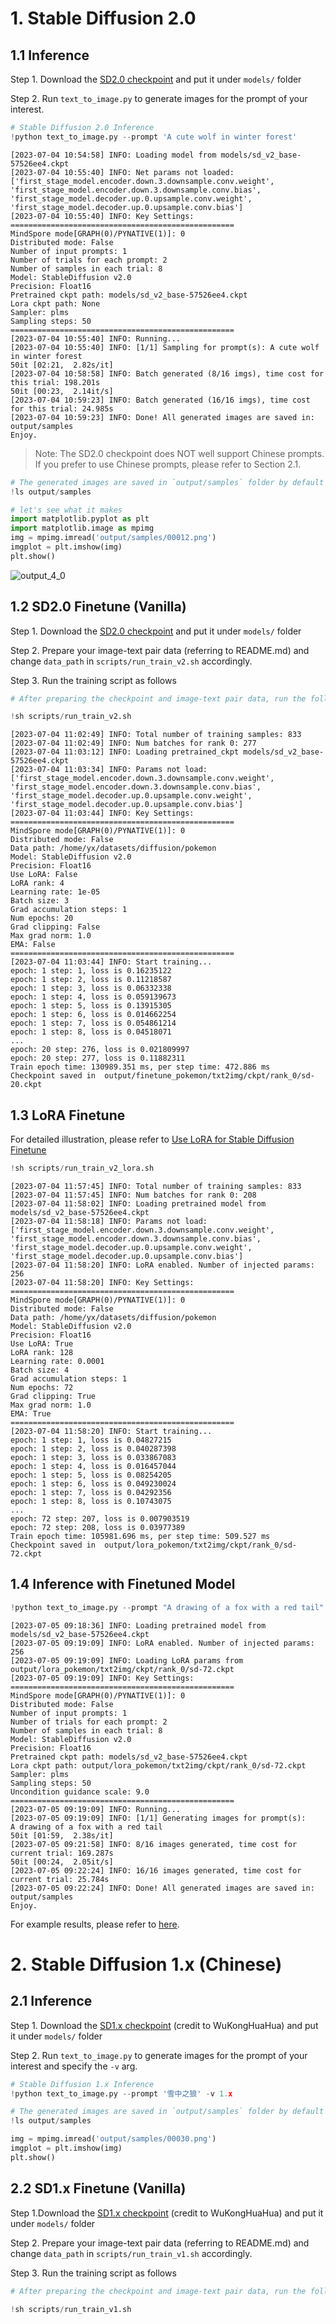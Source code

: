 # 1. Stable Diffusion 2.0

## 1.1 Inference

Step 1. Download the [SD2.0 checkpoint](https://download.mindspore.cn/toolkits/mindone/stable_diffusion/sd_v2_base-57526ee4.ckpt) and put it under `models/` folder

Step 2. Run `text_to_image.py` to generate images for the prompt of your interest.


```python
# Stable Diffusion 2.0 Inference
!python text_to_image.py --prompt 'A cute wolf in winter forest'
```

    [2023-07-04 10:54:58] INFO: Loading model from models/sd_v2_base-57526ee4.ckpt
    [2023-07-04 10:55:40] INFO: Net params not loaded: ['first_stage_model.encoder.down.3.downsample.conv.weight', 'first_stage_model.encoder.down.3.downsample.conv.bias', 'first_stage_model.decoder.up.0.upsample.conv.weight', 'first_stage_model.decoder.up.0.upsample.conv.bias']
    [2023-07-04 10:55:40] INFO: Key Settings:
    ==================================================
    MindSpore mode[GRAPH(0)/PYNATIVE(1)]: 0
    Distributed mode: False
    Number of input prompts: 1
    Number of trials for each prompt: 2
    Number of samples in each trial: 8
    Model: StableDiffusion v2.0
    Precision: Float16
    Pretrained ckpt path: models/sd_v2_base-57526ee4.ckpt
    Lora ckpt path: None
    Sampler: plms
    Sampling steps: 50
    ==================================================
    [2023-07-04 10:55:40] INFO: Running...
    [2023-07-04 10:55:40] INFO: [1/1] Sampling for prompt(s): A cute wolf in winter forest
    50it [02:21,  2.82s/it]
    [2023-07-04 10:58:58] INFO: Batch generated (8/16 imgs), time cost for this trial: 198.201s
    50it [00:23,  2.14it/s]
    [2023-07-04 10:59:23] INFO: Batch generated (16/16 imgs), time cost for this trial: 24.985s
    [2023-07-04 10:59:23] INFO: Done! All generated images are saved in: output/samples
    Enjoy.


> Note: The SD2.0 checkpoint does NOT well support Chinese prompts. If you prefer to use Chinese prompts, please refer to Section 2.1.


```python
# The generated images are saved in `output/samples` folder by default
!ls output/samples
```


```python
# let's see what it makes
import matplotlib.pyplot as plt
import matplotlib.image as mpimg
img = mpimg.imread('output/samples/00012.png')
imgplot = plt.imshow(img)
plt.show()
```


    
![output_4_0](https://github.com/SamitHuang/mindone/assets/8156835/65fc481a-cbc9-4000-b1b7-94875ef76e43)
    


## 1.2 SD2.0 Finetune (Vanilla)

Step 1. Download the [SD2.0 checkpoint](https://download.mindspore.cn/toolkits/minddiffusion/stablediffusion/stablediffusionv2_512.ckpt) and put it under `models/` folder

Step 2. Prepare your image-text pair data (referring to README.md) and change `data_path` in `scripts/run_train_v2.sh` accordingly.

Step 3. Run the training script as follows


```python
# After preparing the checkpoint and image-text pair data, run the follow script to finetune SD2.0 on a single NPU

!sh scripts/run_train_v2.sh
```

    [2023-07-04 11:02:49] INFO: Total number of training samples: 833
    [2023-07-04 11:02:49] INFO: Num batches for rank 0: 277
    [2023-07-04 11:03:12] INFO: Loading pretrained_ckpt models/sd_v2_base-57526ee4.ckpt
    [2023-07-04 11:03:34] INFO: Params not load: ['first_stage_model.encoder.down.3.downsample.conv.weight', 'first_stage_model.encoder.down.3.downsample.conv.bias', 'first_stage_model.decoder.up.0.upsample.conv.weight', 'first_stage_model.decoder.up.0.upsample.conv.bias']
    [2023-07-04 11:03:44] INFO: Key Settings:
    ==================================================
    MindSpore mode[GRAPH(0)/PYNATIVE(1)]: 0
    Distributed mode: False
    Data path: /home/yx/datasets/diffusion/pokemon
    Model: StableDiffusion v2.0
    Precision: Float16
    Use LoRA: False
    LoRA rank: 4
    Learning rate: 1e-05
    Batch size: 3
    Grad accumulation steps: 1
    Num epochs: 20
    Grad clipping: False
    Max grad norm: 1.0
    EMA: False
    ==================================================
    [2023-07-04 11:03:44] INFO: Start training...
    epoch: 1 step: 1, loss is 0.16235122
    epoch: 1 step: 2, loss is 0.11218587
    epoch: 1 step: 3, loss is 0.06332338
    epoch: 1 step: 4, loss is 0.059139673
    epoch: 1 step: 5, loss is 0.13915305
    epoch: 1 step: 6, loss is 0.014662254
    epoch: 1 step: 7, loss is 0.054861214
    epoch: 1 step: 8, loss is 0.04518071
    ...
    epoch: 20 step: 276, loss is 0.021809997
    epoch: 20 step: 277, loss is 0.11882311
    Train epoch time: 130989.351 ms, per step time: 472.886 ms
    Checkpoint saved in  output/finetune_pokemon/txt2img/ckpt/rank_0/sd-20.ckpt


## 1.3 LoRA Finetune

For detailed illustration, please refer to [Use LoRA for Stable Diffusion Finetune](lora_finetune.md)

```python
!sh scripts/run_train_v2_lora.sh
```

    [2023-07-04 11:57:45] INFO: Total number of training samples: 833
    [2023-07-04 11:57:45] INFO: Num batches for rank 0: 208
    [2023-07-04 11:58:02] INFO: Loading pretrained model from models/sd_v2_base-57526ee4.ckpt
    [2023-07-04 11:58:18] INFO: Params not load: ['first_stage_model.encoder.down.3.downsample.conv.weight', 'first_stage_model.encoder.down.3.downsample.conv.bias', 'first_stage_model.decoder.up.0.upsample.conv.weight', 'first_stage_model.decoder.up.0.upsample.conv.bias']
    [2023-07-04 11:58:20] INFO: LoRA enabled. Number of injected params: 256
    [2023-07-04 11:58:20] INFO: Key Settings:
    ==================================================
    MindSpore mode[GRAPH(0)/PYNATIVE(1)]: 0
    Distributed mode: False
    Data path: /home/yx/datasets/diffusion/pokemon
    Model: StableDiffusion v2.0
    Precision: Float16
    Use LoRA: True
    LoRA rank: 128
    Learning rate: 0.0001
    Batch size: 4
    Grad accumulation steps: 1
    Num epochs: 72
    Grad clipping: True
    Max grad norm: 1.0
    EMA: True
    ==================================================
    [2023-07-04 11:58:20] INFO: Start training...
    epoch: 1 step: 1, loss is 0.04827215
    epoch: 1 step: 2, loss is 0.040287398
    epoch: 1 step: 3, loss is 0.033867083
    epoch: 1 step: 4, loss is 0.016457044
    epoch: 1 step: 5, loss is 0.08254205
    epoch: 1 step: 6, loss is 0.049230024
    epoch: 1 step: 7, loss is 0.04292356
    epoch: 1 step: 8, loss is 0.10743075
    ...
    epoch: 72 step: 207, loss is 0.007903519
    epoch: 72 step: 208, loss is 0.03977389
    Train epoch time: 105981.696 ms, per step time: 509.527 ms
    Checkpoint saved in  output/lora_pokemon/txt2img/ckpt/rank_0/sd-72.ckpt

## 1.4 Inference with Finetuned Model

```python
!python text_to_image.py --prompt "A drawing of a fox with a red tail" --use_lora True --lora_rank 128 --lora_ckpt_path output/lora_pokemon/txt2img/ckpt/rank_0/sd-72.ckpt
```

    [2023-07-05 09:18:36] INFO: Loading pretrained model from models/sd_v2_base-57526ee4.ckpt
    [2023-07-05 09:19:09] INFO: LoRA enabled. Number of injected params: 256
    [2023-07-05 09:19:09] INFO: Loading LoRA params from output/lora_pokemon/txt2img/ckpt/rank_0/sd-72.ckpt
    [2023-07-05 09:19:09] INFO: Key Settings:
    ==================================================
    MindSpore mode[GRAPH(0)/PYNATIVE(1)]: 0
    Distributed mode: False
    Number of input prompts: 1
    Number of trials for each prompt: 2
    Number of samples in each trial: 8
    Model: StableDiffusion v2.0
    Precision: Float16
    Pretrained ckpt path: models/sd_v2_base-57526ee4.ckpt
    Lora ckpt path: output/lora_pokemon/txt2img/ckpt/rank_0/sd-72.ckpt
    Sampler: plms
    Sampling steps: 50
    Uncondition guidance scale: 9.0
    ==================================================
    [2023-07-05 09:19:09] INFO: Running...
    [2023-07-05 09:19:09] INFO: [1/1] Generating images for prompt(s):
    A drawing of a fox with a red tail
    50it [01:59,  2.38s/it]
    [2023-07-05 09:21:58] INFO: 8/16 images generated, time cost for current trial: 169.287s
    50it [00:24,  2.05it/s]
    [2023-07-05 09:22:24] INFO: 16/16 images generated, time cost for current trial: 25.784s
    [2023-07-05 09:22:24] INFO: Done! All generated images are saved in: output/samples
    Enjoy.


For example results, please refer to [here](lora_finetune.md#inference).

# 2. Stable Diffusion 1.x (Chinese)

## 2.1 Inference

Step 1. Download the [SD1.x checkpoint](https://download.mindspore.cn/toolkits/minddiffusion/wukong-huahua/wukong-huahua-ms.ckpt) (credit to WuKongHuaHua) and put it under `models/` folder

Step 2. Run `text_to_image.py` to generate images for the prompt of your interest and specify the `-v` arg.



```python
# Stable Diffusion 1.x Inference 
!python text_to_image.py --prompt '雪中之狼' -v 1.x
```


```python
# The generated images are saved in `output/samples` folder by default
!ls output/samples
```


```python
img = mpimg.imread('output/samples/00030.png')
imgplot = plt.imshow(img)
plt.show()
```

## 2.2 SD1.x Finetune (Vanilla)

Step 1.Download the [SD1.x checkpoint](https://download.mindspore.cn/toolkits/minddiffusion/wukong-huahua/wukong-huahua-ms.ckpt) (credit to WuKongHuaHua) and put it under `models/` folder

Step 2. Prepare your image-text pair data (referring to README.md) and change `data_path` in `scripts/run_train_v1.sh` accordingly.

Step 3. Run the training script as follows


```python
# After preparing the checkpoint and image-text pair data, run the follow script to finetune SD2.0 on a single NPU

!sh scripts/run_train_v1.sh
```

